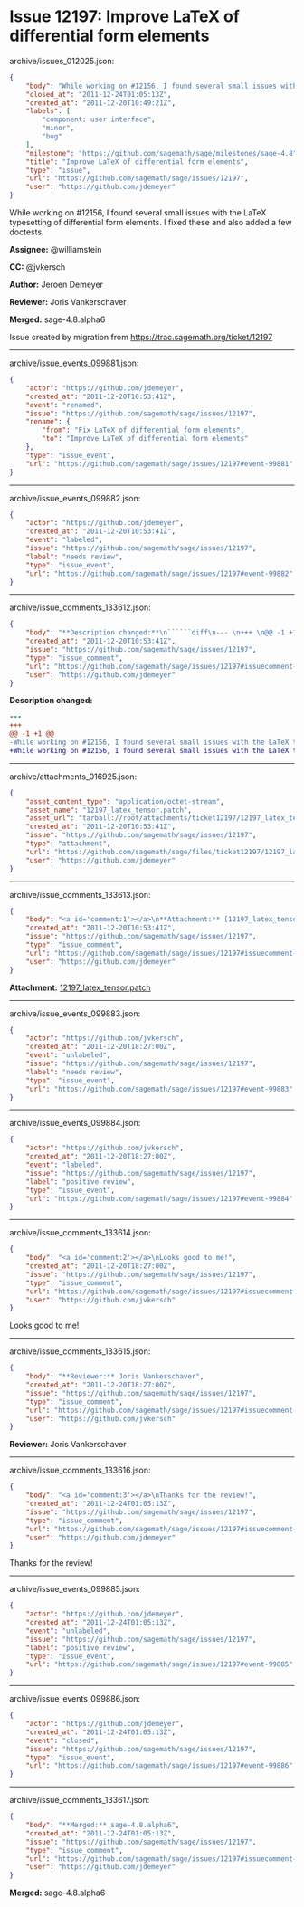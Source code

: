 # Issue 12197: Improve LaTeX of differential form elements

archive/issues_012025.json:
```json
{
    "body": "While working on #12156, I found several small issues with the LaTeX typesetting of differential form elements.  I fixed these and also added a few doctests.\n\n**Assignee:** @williamstein\n\n**CC:**  @jvkersch\n\n**Author:** Jeroen Demeyer\n\n**Reviewer:** Joris Vankerschaver\n\n**Merged:** sage-4.8.alpha6\n\nIssue created by migration from https://trac.sagemath.org/ticket/12197\n\n",
    "closed_at": "2011-12-24T01:05:13Z",
    "created_at": "2011-12-20T10:49:21Z",
    "labels": [
        "component: user interface",
        "minor",
        "bug"
    ],
    "milestone": "https://github.com/sagemath/sage/milestones/sage-4.8",
    "title": "Improve LaTeX of differential form elements",
    "type": "issue",
    "url": "https://github.com/sagemath/sage/issues/12197",
    "user": "https://github.com/jdemeyer"
}
```
While working on #12156, I found several small issues with the LaTeX typesetting of differential form elements.  I fixed these and also added a few doctests.

**Assignee:** @williamstein

**CC:**  @jvkersch

**Author:** Jeroen Demeyer

**Reviewer:** Joris Vankerschaver

**Merged:** sage-4.8.alpha6

Issue created by migration from https://trac.sagemath.org/ticket/12197





---

archive/issue_events_099881.json:
```json
{
    "actor": "https://github.com/jdemeyer",
    "created_at": "2011-12-20T10:53:41Z",
    "event": "renamed",
    "issue": "https://github.com/sagemath/sage/issues/12197",
    "rename": {
        "from": "Fix LaTeX of differential form elements",
        "to": "Improve LaTeX of differential form elements"
    },
    "type": "issue_event",
    "url": "https://github.com/sagemath/sage/issues/12197#event-99881"
}
```



---

archive/issue_events_099882.json:
```json
{
    "actor": "https://github.com/jdemeyer",
    "created_at": "2011-12-20T10:53:41Z",
    "event": "labeled",
    "issue": "https://github.com/sagemath/sage/issues/12197",
    "label": "needs review",
    "type": "issue_event",
    "url": "https://github.com/sagemath/sage/issues/12197#event-99882"
}
```



---

archive/issue_comments_133612.json:
```json
{
    "body": "**Description changed:**\n``````diff\n--- \n+++ \n@@ -1 +1 @@\n-While working on #12156, I found several small issues with the LaTeX typesetting of differential form elements.\n+While working on #12156, I found several small issues with the LaTeX typesetting of differential form elements.  I fixed these and also added a few doctests.\n``````\n",
    "created_at": "2011-12-20T10:53:41Z",
    "issue": "https://github.com/sagemath/sage/issues/12197",
    "type": "issue_comment",
    "url": "https://github.com/sagemath/sage/issues/12197#issuecomment-133612",
    "user": "https://github.com/jdemeyer"
}
```

**Description changed:**
``````diff
--- 
+++ 
@@ -1 +1 @@
-While working on #12156, I found several small issues with the LaTeX typesetting of differential form elements.
+While working on #12156, I found several small issues with the LaTeX typesetting of differential form elements.  I fixed these and also added a few doctests.
``````




---

archive/attachments_016925.json:
```json
{
    "asset_content_type": "application/octet-stream",
    "asset_name": "12197_latex_tensor.patch",
    "asset_url": "tarball://root/attachments/ticket12197/12197_latex_tensor.patch",
    "created_at": "2011-12-20T10:53:41Z",
    "issue": "https://github.com/sagemath/sage/issues/12197",
    "type": "attachment",
    "url": "https://github.com/sagemath/sage/files/ticket12197/12197_latex_tensor.patch",
    "user": "https://github.com/jdemeyer"
}
```



---

archive/issue_comments_133613.json:
```json
{
    "body": "<a id='comment:1'></a>\n**Attachment:** [12197_latex_tensor.patch](https://github.com/sagemath/sage/files/ticket12197/12197_latex_tensor.patch)",
    "created_at": "2011-12-20T10:53:41Z",
    "issue": "https://github.com/sagemath/sage/issues/12197",
    "type": "issue_comment",
    "url": "https://github.com/sagemath/sage/issues/12197#issuecomment-133613",
    "user": "https://github.com/jdemeyer"
}
```

<a id='comment:1'></a>
**Attachment:** [12197_latex_tensor.patch](https://github.com/sagemath/sage/files/ticket12197/12197_latex_tensor.patch)



---

archive/issue_events_099883.json:
```json
{
    "actor": "https://github.com/jvkersch",
    "created_at": "2011-12-20T18:27:00Z",
    "event": "unlabeled",
    "issue": "https://github.com/sagemath/sage/issues/12197",
    "label": "needs review",
    "type": "issue_event",
    "url": "https://github.com/sagemath/sage/issues/12197#event-99883"
}
```



---

archive/issue_events_099884.json:
```json
{
    "actor": "https://github.com/jvkersch",
    "created_at": "2011-12-20T18:27:00Z",
    "event": "labeled",
    "issue": "https://github.com/sagemath/sage/issues/12197",
    "label": "positive review",
    "type": "issue_event",
    "url": "https://github.com/sagemath/sage/issues/12197#event-99884"
}
```



---

archive/issue_comments_133614.json:
```json
{
    "body": "<a id='comment:2'></a>\nLooks good to me!",
    "created_at": "2011-12-20T18:27:00Z",
    "issue": "https://github.com/sagemath/sage/issues/12197",
    "type": "issue_comment",
    "url": "https://github.com/sagemath/sage/issues/12197#issuecomment-133614",
    "user": "https://github.com/jvkersch"
}
```

<a id='comment:2'></a>
Looks good to me!



---

archive/issue_comments_133615.json:
```json
{
    "body": "**Reviewer:** Joris Vankerschaver",
    "created_at": "2011-12-20T18:27:00Z",
    "issue": "https://github.com/sagemath/sage/issues/12197",
    "type": "issue_comment",
    "url": "https://github.com/sagemath/sage/issues/12197#issuecomment-133615",
    "user": "https://github.com/jvkersch"
}
```

**Reviewer:** Joris Vankerschaver



---

archive/issue_comments_133616.json:
```json
{
    "body": "<a id='comment:3'></a>\nThanks for the review!",
    "created_at": "2011-12-24T01:05:13Z",
    "issue": "https://github.com/sagemath/sage/issues/12197",
    "type": "issue_comment",
    "url": "https://github.com/sagemath/sage/issues/12197#issuecomment-133616",
    "user": "https://github.com/jdemeyer"
}
```

<a id='comment:3'></a>
Thanks for the review!



---

archive/issue_events_099885.json:
```json
{
    "actor": "https://github.com/jdemeyer",
    "created_at": "2011-12-24T01:05:13Z",
    "event": "unlabeled",
    "issue": "https://github.com/sagemath/sage/issues/12197",
    "label": "positive review",
    "type": "issue_event",
    "url": "https://github.com/sagemath/sage/issues/12197#event-99885"
}
```



---

archive/issue_events_099886.json:
```json
{
    "actor": "https://github.com/jdemeyer",
    "created_at": "2011-12-24T01:05:13Z",
    "event": "closed",
    "issue": "https://github.com/sagemath/sage/issues/12197",
    "type": "issue_event",
    "url": "https://github.com/sagemath/sage/issues/12197#event-99886"
}
```



---

archive/issue_comments_133617.json:
```json
{
    "body": "**Merged:** sage-4.8.alpha6",
    "created_at": "2011-12-24T01:05:13Z",
    "issue": "https://github.com/sagemath/sage/issues/12197",
    "type": "issue_comment",
    "url": "https://github.com/sagemath/sage/issues/12197#issuecomment-133617",
    "user": "https://github.com/jdemeyer"
}
```

**Merged:** sage-4.8.alpha6
